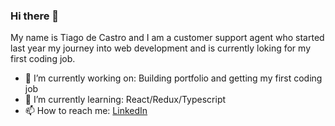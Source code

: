 ### Hi there 👋

<!--
**Tiago-deCastro/Tiago-deCastro** is a ✨ _special_ ✨ repository because its `README.md` (this file) appears on your GitHub profile.

Here are some ideas to get you started:
-->

My name is Tiago de Castro and I am a customer support agent who started last year my journey into web development and is currently loking for my first coding job.

- 🔭 I’m currently working on: Building portfolio and getting my first coding job
- 🌱 I’m currently learning: React/Redux/Typescript
- 📫 How to reach me: [LinkedIn](https://www.linkedin.com/in/tiago-de-castro/)

